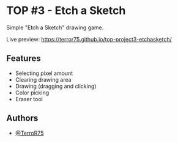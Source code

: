 # TOP #3 - Etch a Sketch

Simple "Etch a Sketch" drawing game.

Live preview: https://terror75.github.io/top-project3-etchasketch/


## Features

- Selecting pixel amount
- Clearing drawing area
- Drawing (dragging and clicking)
- Color picking
- Eraser tool


## Authors

- [@TerroR75](https://github.com/TerroR75)
